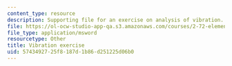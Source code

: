 ```yaml
---
content_type: resource
description: Supporting file for an exercise on analysis of vibration.
file: https://ol-ocw-studio-app-qa.s3.amazonaws.com/courses/2-72-elements-of-mechanical-design-spring-2009/5743492725f8187d1b86d251225d06b0_vibration.sldprt
file_type: application/msword
resourcetype: Other
title: Vibration exercise
uid: 57434927-25f8-187d-1b86-d251225d06b0
---
```

